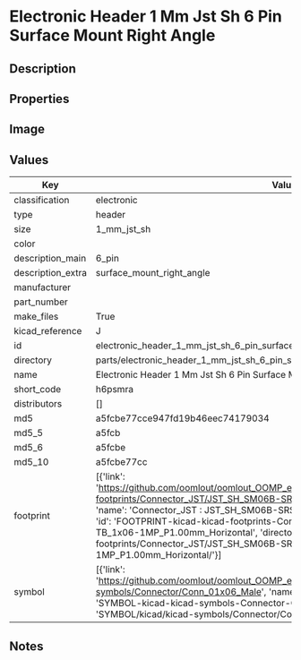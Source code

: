 # Electronic Header 1 Mm Jst Sh 6 Pin Surface Mount Right Angle

## Description

## Properties


## Image


## Values

| Key | Value |
| --- | --- |
| classification | electronic |
| type | header |
| size | 1_mm_jst_sh |
| color |  |
| description_main | 6_pin |
| description_extra | surface_mount_right_angle |
| manufacturer |  |
| part_number |  |
| make_files | True |
| kicad_reference | J |
| id | electronic_header_1_mm_jst_sh_6_pin_surface_mount_right_angle |
| directory | parts/electronic_header_1_mm_jst_sh_6_pin_surface_mount_right_angle |
| name | Electronic Header 1 Mm Jst Sh 6 Pin Surface Mount Right Angle |
| short_code | h6psmra |
| distributors | [] |
| md5 | a5fcbe77cce947fd19b46eec74179034 |
| md5_5 | a5fcb |
| md5_6 | a5fcbe |
| md5_10 | a5fcbe77cc |
| footprint | [{'link': 'https://github.com/oomlout/oomlout_OOMP_eda_V2/tree/main/FOOTPRINT/kicad/kicad-footprints/Connector_JST/JST_SH_SM06B-SRSS-TB_1x06-1MP_P1.00mm_Horizontal', 'name': 'Connector_JST : JST_SH_SM06B-SRSS-TB_1x06-1MP_P1.00mm_Horizontal', 'id': 'FOOTPRINT-kicad-kicad-footprints-Connector_JST-JST_SH_SM06B-SRSS-TB_1x06-1MP_P1.00mm_Horizontal', 'directory': 'FOOTPRINT/kicad/kicad-footprints/Connector_JST/JST_SH_SM06B-SRSS-TB_1x06-1MP_P1.00mm_Horizontal/'}] |
| symbol | [{'link': 'https://github.com/oomlout/oomlout_OOMP_eda_V2/tree/main/SYMBOL/kicad/kicad-symbols/Connector/Conn_01x06_Male', 'name': 'Connector : Conn_01x06_Male', 'id': 'SYMBOL-kicad-kicad-symbols-Connector-Conn_01x06_Male', 'directory': 'SYMBOL/kicad/kicad-symbols/Connector/Conn_01x06_Male/'}] |

## Notes


